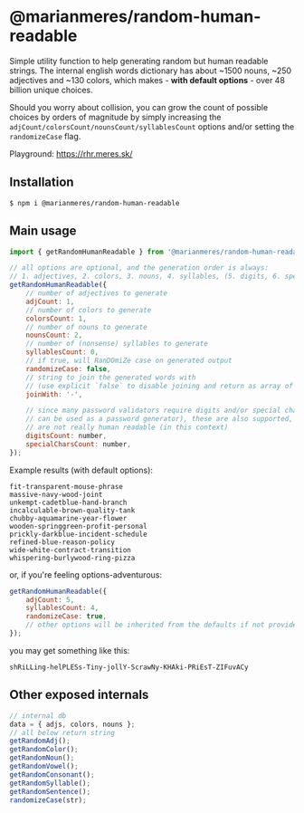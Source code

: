 # @marianmeres/random-human-readable

Simple utility function to help generating random but human readable
strings. The internal english words dictionary has about ~1500 nouns, ~250 adjectives
and ~130 colors, which makes - **with default options** - over 48 billion unique choices.

Should you worry about collision, you can grow the count of possible choices by orders
of magnitude by simply increasing the `adjCount/colorsCount/nounsCount/syllablesCount`
options and/or setting the `randomizeCase` flag.

Playground: https://rhr.meres.sk/

## Installation

```shell
$ npm i @marianmeres/random-human-readable
```

## Main usage

```javascript
import { getRandomHumanReadable } from '@marianmeres/random-human-readable';

// all options are optional, and the generation order is always:
// 1. adjectives, 2. colors, 3. nouns, 4. syllables, (5. digits, 6. special chars)
getRandomHumanReadable({
	// number of adjectives to generate
	adjCount: 1,
	// number of colors to generate
	colorsCount: 1,
	// number of nouns to generate
	nounsCount: 2,
	// number of (nonsense) syllables to generate
	syllablesCount: 0,
	// if true, will RanDOmiZe case on generated output
	randomizeCase: false,
	// string to join the generated words with
	// (use explicit `false` to disable joining and return as array of words)
	joinWith: '-',

	// since many password validators require digits and/or special chars (and this tool
	// can be used as a password generator), these are also supported, although they
	// are not really human readable (in this context)
	digitsCount: number,
	specialCharsCount: number,
});
```

Example results (with default options):

```
fit-transparent-mouse-phrase
massive-navy-wood-joint
unkempt-cadetblue-hand-branch
incalculable-brown-quality-tank
chubby-aquamarine-year-flower
wooden-springgreen-profit-personal
prickly-darkblue-incident-schedule
refined-blue-reason-policy
wide-white-contract-transition
whispering-burlywood-ring-pizza
```

or, if you're feeling options-adventurous:

```javascript
getRandomHumanReadable({
	adjCount: 5,
	syllablesCount: 4,
	randomizeCase: true,
	// other options will be inherited from the defaults if not provided
});
```

you may get something like this:

```
shRiLLing-helPLESs-Tiny-jollY-ScrawNy-KHAki-PRiEsT-ZIFuvACy
```

## Other exposed internals

```typescript
// internal db
data = { adjs, colors, nouns };
// all below return string
getRandomAdj();
getRandomColor();
getRandomNoun();
getRandomVowel();
getRandomConsonant();
getRandomSyllable();
getRandomSentence();
randomizeCase(str);
```
